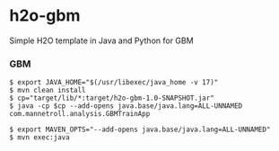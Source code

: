 # h2o-gbm
Simple H2O template in Java and Python for GBM

### GBM

	$ export JAVA_HOME="$(/usr/libexec/java_home -v 17)"
	$ mvn clean install 
	$ cp="target/lib/*:target/h2o-gbm-1.0-SNAPSHOT.jar"
	$ java -cp $cp --add-opens java.base/java.lang=ALL-UNNAMED com.mannetroll.analysis.GBMTrainApp
	
	$ export MAVEN_OPTS="--add-opens java.base/java.lang=ALL-UNNAMED"
	$ mvn exec:java

